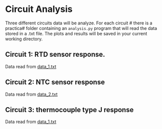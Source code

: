 # Circuit Analysis
Three different circuits data will be analyze. For each circuit # there is a practica# folder containing an ```analysis.py``` program that will read the data stored in a .txt file.
The plots and results will be saved in your current working directory.


## Circuit 1: RTD sensor response. 
Data read from [data_1.txt](https://github.com/AliMRamos/sensores/blob/mater/practica1/data_1.txt)
## Circuit 2: NTC sensor response
Data read from [data_2.txt](https://github.com/AliMRamos/sensores/blob/mater/practica2/data_2.txt)

## Circuit 3: thermocouple type J response
Data read from [data_1.txt](https://github.com/AliMRamos/sensores/blob/mater/practica3/data_3.txt)
